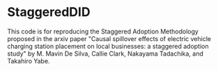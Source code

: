 # StaggeredDID
This code is for reproducing the Staggered Adoption Methodology proposed in the arxiv paper "Causal spillover effects of electric vehicle charging station placement on local businesses: a staggered adoption study" by M. Mavin De Silva, Callie Clark, Nakayama Tadachika, and Takahiro Yabe.
